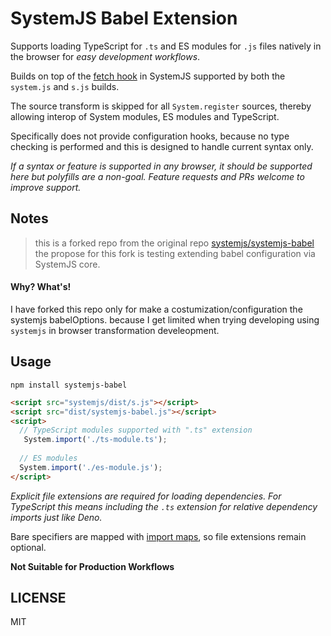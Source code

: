 SystemJS Babel Extension
===

Supports loading TypeScript for `.ts` and ES modules for `.js` files natively in the browser for _easy development workflows_.

Builds on top of the [fetch hook](https://github.com/systemjs/systemjs/blob/master/docs/hooks.md#fetchurl---promise) in SystemJS supported by both the `system.js` and `s.js` builds.

The source transform is skipped for all `System.register` sources, thereby allowing interop of System modules, ES modules and TypeScript.

Specifically does not provide configuration hooks, because no type checking is performed and this is designed to handle current syntax only.

_If a syntax or feature is supported in any browser, it should be supported here but polyfills are a non-goal. Feature requests and PRs welcome to improve support._

## Notes

> this is a forked repo from the original repo [systemjs/systemjs-babel](https://github.com/systemjs/systemjs-babel) 
> the propose for this fork is testing extending babel configuration via SystemJS core.

#### Why? What's!

I have forked this repo only for make a costumization/configuration the systemjs babelOptions. because I get limited when trying developing using `systemjs` in browser transformation develeopment.

## Usage

```
npm install systemjs-babel
```

```html
<script src="systemjs/dist/s.js"></script>
<script src="dist/systemjs-babel.js"></script>
<script>
  // TypeScript modules supported with ".ts" extension
   System.import('./ts-module.ts');
  
  // ES modules
  System.import('./es-module.js');
</script>
```

_Explicit file extensions are required for loading dependencies. For TypeScript this means including the `.ts` extension for relative dependency imports just like Deno._

Bare specifiers are mapped with [import maps](https://github.com/systemjs/systemjs/blob/master/docs/import-maps.md), so file extensions remain optional.

**Not Suitable for Production Workflows**

## LICENSE

MIT
